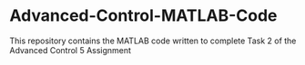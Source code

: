 # Advanced-Control-MATLAB-Code
This repository contains the MATLAB code written to complete Task  2 of the Advanced Control 5 Assignment
